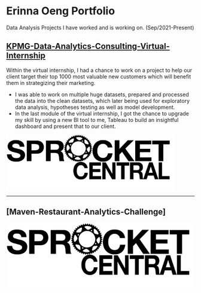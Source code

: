 # Erinna Oeng Portfolio
Data Analysis Projects I have worked and is working on. (Sep/2021-Present)

## [KPMG-Data-Analytics-Consulting-Virtual-Internship](https://github.com/erinnaog/KPMG-Data-Analytics-Consulting-Virtual-Internship)
Within the virtual internship, I had a chance to work on a project to help our client target their top 1000 most valuable new customers which will benefit them in strategizing their marketing. 
- I was able to work on multiple huge datasets, prepared and processed the data into the clean datasets, which later being used for exploratory data analysis, hypotheses testing as well as model development. 
- In the last module of the virtual internship, I got the chance to upgrade my skill by using a new BI tool to me, Tableau to build an insightful dashboard and present that to our client.

<img src="/images/sprocket_central_logo.png" width="450" height="150" align="center">

---

## [Maven-Restaurant-Analytics-Challenge]

![Maven Restaurant Analytics Challenge](/images/sprocket_central_logo.png)

